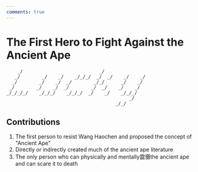 ```yaml
---
comments: true
---
```


# The First Hero to Fight Against the Ancient Ape

```text
    _/                            _/                  
   _/        _/    _/    _/_/_/  _/  _/    _/    _/   
  _/        _/    _/  _/        _/_/      _/    _/    
 _/        _/    _/  _/        _/  _/    _/    _/     
_/_/_/_/    _/_/_/    _/_/_/  _/    _/    _/_/_/      
                                             _/       
                                        _/_/          
```

## Contributions

1. The first person to resist Wang Haochen and proposed the concept of "Ancient Ape"
2. Directly or indirectly created much of the ancient ape literature
3. The only person who can physically and mentally震慑the ancient ape and can scare it to death
